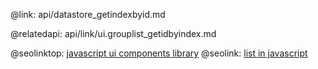 @link: api/datastore_getindexbyid.md

@relatedapi:
	api/link/ui.grouplist_getidbyindex.md

@seolinktop: [javascript ui components library](https://webix.com)
@seolink: [list in javascript](https://webix.com/widget/list/)